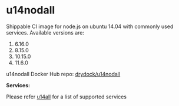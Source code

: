 u14nodall
================

Shippable CI image for node.js on ubuntu 14.04 with commonly used services. Available versions are:


  1.  6.16.0
  2.  8.15.0
  3.  10.15.0
  4.  11.6.0 


u14nodall Docker Hub repo: [drydock/u14nodall](https://hub.docker.com/r/drydock/u14nodall/)
  
**Services:**

Please refer [u14all](https://github.com/dry-dock/u14all) for a list of supported services
